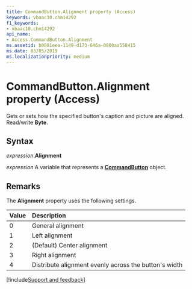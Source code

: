 ```yaml
---
title: CommandButton.Alignment property (Access)
keywords: vbaac10.chm14292
f1_keywords:
- vbaac10.chm14292
api_name:
- Access.CommandButton.Alignment
ms.assetid: b0081eea-1149-d173-646a-0800aa558415
ms.date: 03/05/2019
ms.localizationpriority: medium
---
```



# CommandButton.Alignment property (Access)

Gets or sets how the specified button's caption and picture are aligned. Read/write **Byte**.


## Syntax

_expression_.**Alignment**

_expression_ A variable that represents a **[CommandButton](Access.CommandButton.md)** object.


## Remarks

The **Alignment** property uses the following settings.

|Value|Description|
|:-----|:-----|
|0|General alignment|
|1|Left alignment|
|2|(Default) Center alignment|
|3|Right alignment|
|4|Distribute alignment evenly across the button's width|



[!include[Support and feedback](~/includes/feedback-boilerplate.md)]
